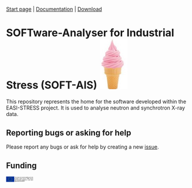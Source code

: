 [Start page](README.md) | [Documentation](documentation.md) | [Download](download.md)

# SOFTware-Analyser for Industrial Stress (SOFT-AIS) <img src="images/EIS.jpg" alt="SOFT-AIS Logo" style="width:75px;">

This repository represents the home for the software developed within the EASI-STRESS project. It is used to analyse neutron and synchrotron X-ray data.


Reporting bugs or asking for help
---------------------------------

Please report any bugs or ask for help by creating a new [issue](https://github.com/aapaecklar/SOFT-AIS/issues).

Funding
-------
<img src="images/EASI-STRESS_eu-funding.png" alt="Funding Logo" style="width:75px;">
